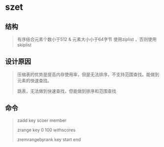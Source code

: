 # szet

## 结构

> 有序结合元素个数小于512 & 元素大小小于64字节  使用ziplist ，否则使用skiplist

## 设计原因

> 压缩表的优势是提高内存使用率，但是无法排序，不支持范围查找。能做到元素的快速查找。
>
> 跳表，无法做到快速查找，但能做到排序和范围查找

## 命令

> zadd key scoer member
>
> zrange key 0 100  withscores
>
> zremrangebyrank key start  end



